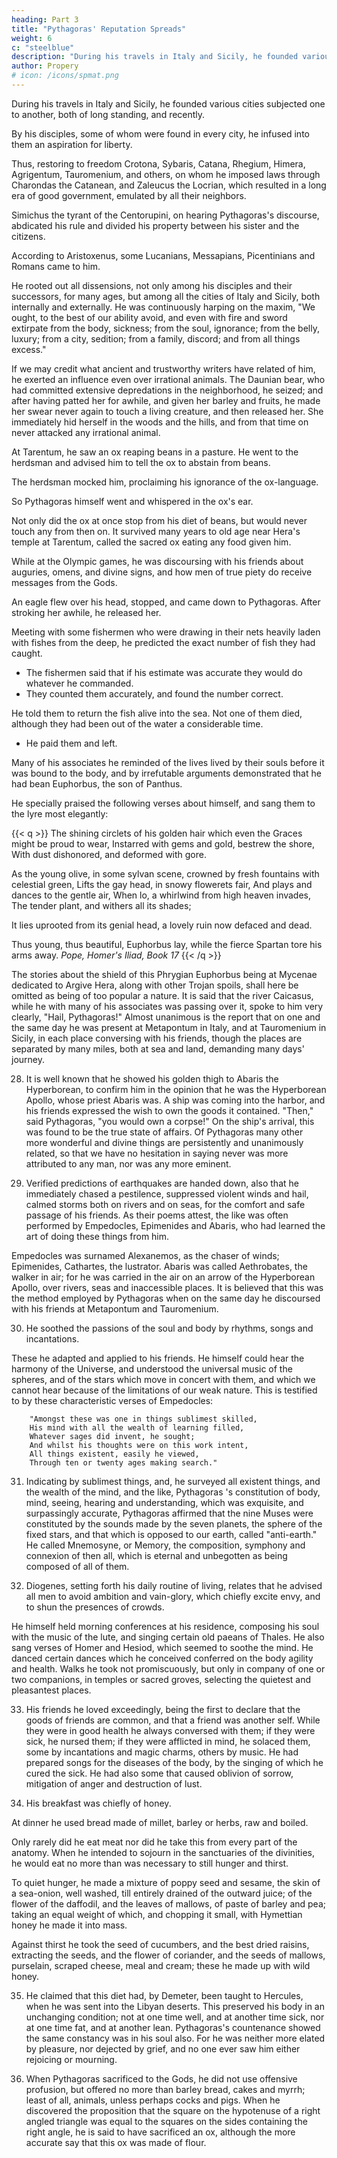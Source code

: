 ```yaml
---
heading: Part 3
title: "Pythagoras' Reputation Spreads"
weight: 6
c: "steelblue"
description: "During his travels in Italy and Sicily, he founded various cities subjected one to another, both of long standing, and recently."
author: Propery
# icon: /icons/spmat.png
---
```



<!-- 21. --> 

During his travels in Italy and Sicily, he founded various cities subjected one to another, both of long standing, and recently. 

By his disciples, some of whom were found in every city, he infused into them an aspiration for liberty.

Thus, restoring to freedom Crotona, Sybaris, Catana, Rhegium, Himera, Agrigentum, Tauromenium, and others, on whom he imposed laws through Charondas the Catanean, and Zaleucus the Locrian, which resulted in a long era of good government, emulated by all their neighbors. 

Simichus the tyrant of the Centorupini, on hearing Pythagoras's discourse, abdicated his rule and divided his property between his sister and the citizens.


<!-- 22. --> 

According to Aristoxenus, some Lucanians, Messapians, Picentinians and Romans came to him. 

He rooted out all dissensions, not only among his disciples and their successors, for many ages, but among all the cities of Italy and Sicily, both internally and externally. He was continuously harping on the maxim, "We ought, to the best of our ability avoid, and even with fire and sword extirpate from the body, sickness; from the soul, ignorance; from the belly, luxury; from a city, sedition; from a family, discord; and from all things excess."

<!-- 23.  -->

If we may credit what ancient and trustworthy writers have related of him, he exerted an influence even over irrational animals. The Daunian bear, who had committed extensive depredations in the neighborhood, he seized; and after having patted her for awhile, and given her barley and fruits, he made her swear never again to touch a living creature, and then released her. She immediately hid herself in the woods and the hills, and from that time on never attacked any irrational animal.


<!-- 24. --> 

At Tarentum, he saw an ox reaping beans in a pasture. He went to the herdsman and advised him to tell the ox to abstain from beans. 

The herdsman mocked him, proclaiming his ignorance of the ox-language. 

So Pythagoras himself went and whispered in the ox's ear. 

Not only did the ox at once stop from his diet of beans, but would never touch any from then on. It survived many years to old age near Hera's temple at Tarentum, called the sacred ox eating any food given him.

<!-- 25. --> 

While at the Olympic games, he was discoursing with his friends about auguries, omens, and divine signs, and how men of true piety do receive messages from the Gods. 

An eagle flew over his head, stopped, and came down to Pythagoras. After stroking her awhile, he released her.

Meeting with some fishermen who were drawing in their nets heavily laden with fishes from the deep, he predicted the exact number of fish they had caught. 
- The fishermen said that if his estimate was accurate they would do whatever he commanded. 
- They counted them accurately, and found the number correct. 

He told them to return the fish alive into the sea. Not one of them died, although they had been out of the water a considerable time. 
- He paid them and left.

<!-- 26.  -->

Many of his associates he reminded of the lives lived by their souls before it was bound to the body, and by irrefutable arguments demonstrated that he had bean Euphorbus, the son of Panthus. 

He specially praised the following verses about himself, and sang them to the lyre most elegantly:

{{< q >}}
The shining circlets of his golden hair which even the Graces might be proud to wear,
        Instarred with gems and gold, bestrew the shore,
        With dust dishonored, and deformed with gore.

As the young olive, in some sylvan scene, crowned by fresh fountains with celestial green,
        Lifts the gay head, in snowy flowerets fair,
        And plays and dances to the gentle air,
        When lo, a whirlwind from high heaven invades,
        The tender plant, and withers all its shades;

It lies uprooted from its genial head, a lovely ruin now defaced and dead.

Thus young, thus beautiful, Euphorbus lay, while the fierce Spartan tore his arms away.
<cite>Pope, Homer's Iliad, Book 17</cite>
{{< /q >}}


<!-- 27.  -->

The stories about the shield of this Phrygian Euphorbus being at Mycenae dedicated to Argive Hera, along with other Trojan spoils, shall here be omitted as being of too popular a nature. It is said that the river Caicasus, while he with many of his associates was passing over it, spoke to him very clearly, "Hail, Pythagoras!" Almost unanimous is the report that on one and the same day he was present at Metapontum in Italy, and at Tauromenium in Sicily, in each place conversing with his friends, though the places are separated by many miles, both at sea and land, demanding many days' journey.

28. It is well known that he showed his golden thigh to Abaris the Hyperborean, to confirm him in the opinion that he was the Hyperborean Apollo, whose priest Abaris was. A ship was coming into the harbor, and his friends expressed the wish to own the goods it contained. "Then," said Pythagoras, "you would own a corpse!" On the ship's arrival, this was found to be the true state of affairs. Of Pythagoras many other more wonderful and divine things are persistently and unanimously related, so that we have no hesitation in saying never was more attributed to any man, nor was any more eminent.

29. Verified predictions of earthquakes are handed down, also that he immediately chased a pestilence, suppressed violent winds and hail, calmed storms both on rivers and on seas, for the comfort and safe passage of his friends. As their poems attest, the like was often performed by Empedocles, Epimenides and Abaris, who had learned the art of doing these things from him. 

Empedocles was surnamed Alexanemos, as the chaser of winds; Epimenides, Cathartes, the lustrator. Abaris was called Aethrobates, the walker in air; for he was carried in the air on an arrow of the Hyperborean Apollo, over rivers, seas and inaccessible places. It is believed that this was the method employed by Pythagoras when on the same day he discoursed with his friends at Metapontum and Tauromenium.

30. He soothed the passions of the soul and body by rhythms, songs and incantations. 

These he adapted and applied to his friends. He himself could hear the harmony of the Universe, and understood the universal music of the spheres, and of the stars which move in concert with them, and which we cannot hear because of the limitations of our weak nature. This is testified to by these characteristic verses of Empedocles:

        "Amongst these was one in things sublimest skilled,
        His mind with all the wealth of learning filled,
        Whatever sages did invent, he sought;
        And whilst his thoughts were on this work intent,
        All things existent, easily he viewed,
        Through ten or twenty ages making search."

31. Indicating by sublimest things, and, he surveyed all existent things, and the wealth of the mind, and the like, Pythagoras 's constitution of body, mind, seeing, hearing and understanding, which was exquisite, and surpassingly accurate, Pythagoras affirmed that the nine Muses were constituted by the sounds made by the seven planets, the sphere of the fixed stars, and that which is opposed to our earth, called "anti-earth." He called Mnemosyne, or Memory, the composition, symphony and connexion of then all, which is eternal and unbegotten as being composed of all of them.

32. Diogenes, setting forth his daily routine of living, relates that he advised all men to avoid ambition and vain-glory, which chiefly excite envy, and to shun the presences of crowds. 

He himself held morning conferences at his residence, composing his soul with the music of the lute, and singing certain old paeans of Thales. He also sang verses of Homer and Hesiod, which seemed to soothe the mind. He danced certain dances which he conceived conferred on the body agility and health. Walks he took not promiscuously, but only in company of one or two companions, in temples or sacred groves, selecting the quietest and pleasantest places.


33. His friends he loved exceedingly, being the first to declare that the goods of friends are common, and that a friend was another self. While they were in good health he always conversed with them; if they were sick, he nursed them; if they were afflicted in mind, he solaced them, some by incantations and magic charms, others by music. He had prepared songs for the diseases of the body, by the singing of which he cured the sick. He had also some that caused oblivion of sorrow, mitigation of anger and destruction of lust.

34. His breakfast was chiefly of honey. 

At dinner he used bread made of millet, barley or herbs, raw and boiled. 

Only rarely did he eat meat nor did he take this from every part of the anatomy. When he intended to sojourn in the sanctuaries of the divinities, he would eat no more than was necessary to still hunger and thirst. 

To quiet hunger, he made a mixture of poppy seed and sesame, the skin of a sea-onion, well washed, till entirely drained of the outward juice; of the flower of the daffodil, and the leaves of mallows, of paste of barley and pea; taking an equal weight of which, and chopping it small, with Hymettian honey he made it into mass. 

Against thirst he took the seed of cucumbers, and the best dried raisins, extracting the seeds, and the flower of coriander, and the seeds of mallows, purselain, scraped cheese, meal and cream; these he made up with wild honey.


35. He claimed that this diet had, by Demeter, been taught to Hercules, when he was sent into the Libyan deserts. This preserved his body in an unchanging condition; not at one time well, and at another time sick, nor at one time fat, and at another lean. Pythagoras's countenance showed the same constancy was in his soul also. For he was neither more elated by pleasure, nor dejected by grief, and no one ever saw him either rejoicing or mourning.

36. When Pythagoras sacrificed to the Gods, he did not use offensive profusion, but offered no more than barley bread, cakes and myrrh; least of all, animals, unless perhaps cocks and pigs. When he discovered the proposition that the square on the hypotenuse of a right angled triangle was equal to the squares on the sides containing the right angle, he is said to have sacrificed an ox, although the more accurate say that this ox was made of flour.

